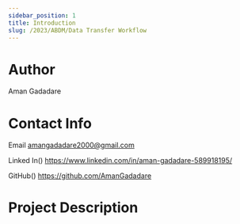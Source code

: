 ```yaml
---
sidebar_position: 1
title: Introduction
slug: /2023/ABDM/Data Transfer Workflow
---
```



# Author
Aman Gadadare

# Contact Info
 Email  amangadadare2000@gmail.com

Linked In()  https://www.linkedin.com/in/aman-gadadare-589918195/

GitHub()  https://github.com/AmanGadadare

# Project Description

